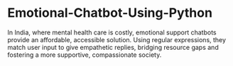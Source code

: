 # Emotional-Chatbot-Using-Python
In India, where mental health care is costly, emotional support chatbots provide an affordable, accessible solution. Using regular expressions, they match user input to give empathetic replies, bridging resource gaps and fostering a more supportive, compassionate society.
